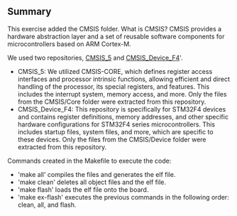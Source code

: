 ## Summary
This exercise added the CMSIS folder.
What is CMSIS?
CMSIS provides a hardware abstraction layer and a set of reusable software components for microcontrollers based on ARM Cortex-M.
 
We used two repositories, [CMSIS_5](https://github.com/ARM-software/CMSIS_5) and [CMSIS_Device_F4](https://github.com/STMicroelectronics/cmsis_device_f4)'.

- CMSIS_5: We utilized CMSIS-CORE, which defines register access interfaces and processor intrinsic functions, allowing efficient and direct handling of the processor, its special registers, and features. This includes the interrupt system, memory access, and more. Only the files from the CMSIS/Core folder were extracted from this repository.
- CMSIS_Device_F4: This repository is specifically for STM32F4 devices and contains register definitions, memory addresses, and other specific hardware configurations for STM32F4 series microcontrollers. This includes startup files, system files, and more, which are specific to these devices. Only the files from the CMSIS/Device folder were extracted from this repository.

Commands created in the Makefile to execute the code:
- 'make all'
compiles the files and generates the elf file.
- 'make clean'
deletes all object files and the elf file.
- 'make flash'
loads the elf file onto the board.
- 'make ex-flash'
executes the previous commands in the following order: clean, all, and flash.

